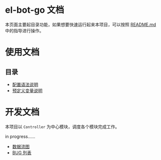 # el-bot-go 文档

本页面主要起目录功能，如果想要快速运行起来本项目，可以按照 [README.md](../README.md) 中的指导进行操作。

# 使用文档

## 目录

+ [配置语法说明](config-syntax.md)
+ [预定义变量说明](pre-def-var.md)

# 开发文档

本项目以 `Controller` 为中心模块，调度各个模块完成工作。

in progress......

+ [数据流图](dfd.jpg)
+ [BUG 列表](bug-list.md)




